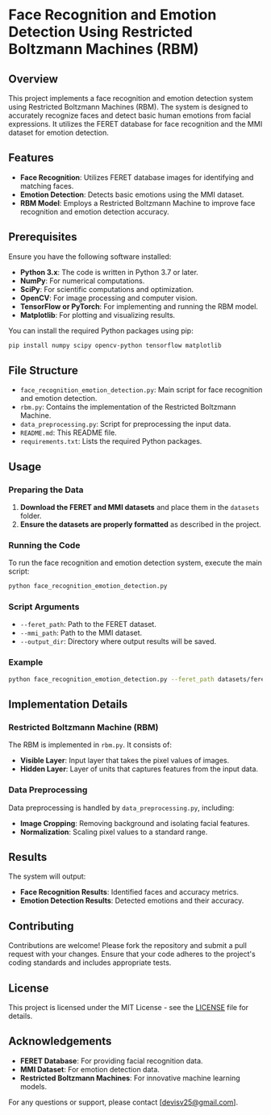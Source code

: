 
# Face Recognition and Emotion Detection Using Restricted Boltzmann Machines (RBM)

## Overview

This project implements a face recognition and emotion detection system using Restricted Boltzmann Machines (RBM). The system is designed to accurately recognize faces and detect basic human emotions from facial expressions. It utilizes the FERET database for face recognition and the MMI dataset for emotion detection.

## Features

- **Face Recognition**: Utilizes FERET database images for identifying and matching faces.
- **Emotion Detection**: Detects basic emotions using the MMI dataset.
- **RBM Model**: Employs a Restricted Boltzmann Machine to improve face recognition and emotion detection accuracy.

## Prerequisites

Ensure you have the following software installed:

- **Python 3.x**: The code is written in Python 3.7 or later.
- **NumPy**: For numerical computations.
- **SciPy**: For scientific computations and optimization.
- **OpenCV**: For image processing and computer vision.
- **TensorFlow or PyTorch**: For implementing and running the RBM model.
- **Matplotlib**: For plotting and visualizing results.

You can install the required Python packages using pip:

```bash
pip install numpy scipy opencv-python tensorflow matplotlib
```

## File Structure

- `face_recognition_emotion_detection.py`: Main script for face recognition and emotion detection.
- `rbm.py`: Contains the implementation of the Restricted Boltzmann Machine.
- `data_preprocessing.py`: Script for preprocessing the input data.
- `README.md`: This README file.
- `requirements.txt`: Lists the required Python packages.

## Usage

### Preparing the Data

1. **Download the FERET and MMI datasets** and place them in the `datasets` folder.
2. **Ensure the datasets are properly formatted** as described in the project.

### Running the Code

To run the face recognition and emotion detection system, execute the main script:

```bash
python face_recognition_emotion_detection.py
```

### Script Arguments

- `--feret_path`: Path to the FERET dataset.
- `--mmi_path`: Path to the MMI dataset.
- `--output_dir`: Directory where output results will be saved.

### Example

```bash
python face_recognition_emotion_detection.py --feret_path datasets/feret --mmi_path datasets/mmi --output_dir results
```

## Implementation Details

### Restricted Boltzmann Machine (RBM)

The RBM is implemented in `rbm.py`. It consists of:
- **Visible Layer**: Input layer that takes the pixel values of images.
- **Hidden Layer**: Layer of units that captures features from the input data.

### Data Preprocessing

Data preprocessing is handled by `data_preprocessing.py`, including:
- **Image Cropping**: Removing background and isolating facial features.
- **Normalization**: Scaling pixel values to a standard range.

## Results

The system will output:
- **Face Recognition Results**: Identified faces and accuracy metrics.
- **Emotion Detection Results**: Detected emotions and their accuracy.

## Contributing

Contributions are welcome! Please fork the repository and submit a pull request with your changes. Ensure that your code adheres to the project's coding standards and includes appropriate tests.

## License

This project is licensed under the MIT License - see the [LICENSE](LICENSE) file for details.

## Acknowledgements

- **FERET Database**: For providing facial recognition data.
- **MMI Dataset**: For emotion detection data.
- **Restricted Boltzmann Machines**: For innovative machine learning models.

For any questions or support, please contact [devisv25@gmail.com].
